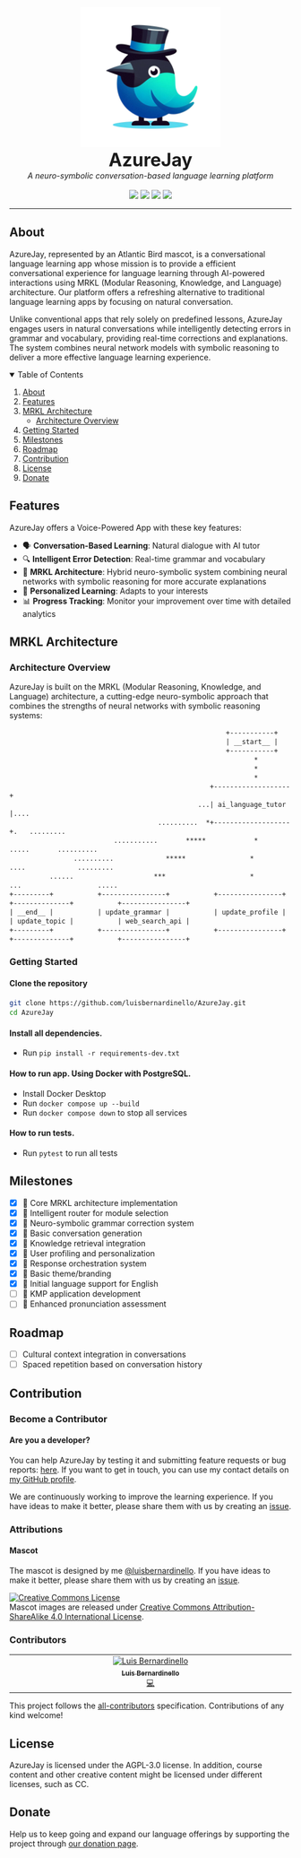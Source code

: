 <p align="center">
  <a href="#"><img src="assets/azurejay.png" height="250" /></a>
  <br/>
  <font size="6"><b>AzureJay</b></font>
  <br/>
  <em>A neuro-symbolic conversation-based language learning platform</em>
  <br/><br/>
  <a href="#"><img src="https://img.shields.io/badge/Try_now-azurejay.app-darkcyan" /></a>
  <a href="#"><img src="https://img.shields.io/badge/List_of_courses-azurejay.app/courses-darkcyan" /></a>
  <a href="#"><img src="https://img.shields.io/badge/Documentation-azurejay.app/docs-darkcyan" /></a>
  <a href="#"><img src="https://img.shields.io/badge/Roadmap-github.com-darkcyan" /></a>
</p>

<hr/>

## About

AzureJay, represented by an Atlantic Bird mascot, is a conversational language learning app whose mission is to provide a efficient conversational experience for language learning through AI-powered interactions using MRKL (Modular Reasoning, Knowledge, and Language) architecture. Our platform offers a refreshing alternative to traditional language learning apps by focusing on natural conversation.

Unlike conventional apps that rely solely on predefined lessons, AzureJay engages users in natural conversations while intelligently detecting errors in grammar and vocabulary, providing real-time corrections and explanations. The system combines neural network models with symbolic reasoning to deliver a more effective language learning experience.

<details open="open">
  <summary>Table of Contents</summary>
  <ol>
    <li>
      <a href="#about">About</a>
    </li>
    <li>
      <a href="#features">Features</a>
    </li>
    <li>
      <a href="#mrkl-architecture">MRKL Architecture</a>
      <ul>
        <li><a href="#architecture-overview">Architecture Overview</a></li>
      </ul>
    </li>
    <li>
      <a href="#getting-started">Getting Started</a></li>
    <li>
     <a href="#milestones">Milestones</a>
    </li>
    <li>
     <a href="#roadmap">Roadmap</a>
    </li>
    <li>
     <a href="#contribution">Contribution</a>
    </li>
    <li>
      <a href="#license">License</a>
    </li>
    <li>
      <a href="#donate">Donate</a>
    </li>
  </ol>
</details>

## Features

AzureJay offers a Voice-Powered App with these key features:

- 🗣️ **Conversation-Based Learning**: Natural dialogue with AI tutor
- 🔍 **Intelligent Error Detection**: Real-time grammar and vocabulary
- 🧠 **MRKL Architecture**: Hybrid neuro-symbolic system combining neural networks with symbolic reasoning for more accurate explanations
- 🎯 **Personalized Learning**: Adapts to your interests
- 📊 **Progress Tracking**: Monitor your improvement over time with detailed analytics

## MRKL Architecture

### Architecture Overview

AzureJay is built on the MRKL (Modular Reasoning, Knowledge, and Language) architecture, a cutting-edge neuro-symbolic approach that combines the strengths of neural networks with symbolic reasoning systems:

```
                                                      +-----------+
                                                      | __start__ |
                                                      +-----------+
                                                             *
                                                             *
                                                             *
                                                  +-------------------+
                                               ...| ai_language_tutor |....
                                     ..........  *+-------------------+.   .........
                          ...........       *****            *          .....       ..........
                ..........             *****                *                ....             .........
          ......                    ***                     *                    ...                   .....
+---------+           +----------------+           +----------------+           +--------------+           +----------------+
| __end__ |           | update_grammar |           | update_profile |           | update_topic |           | web_search_api |
+---------+           +----------------+           +----------------+           +--------------+           +----------------+

```

### Getting Started

#### Clone the repository

```bash
git clone https://github.com/luisbernardinello/AzureJay.git
cd AzureJay
```

#### Install all dependencies.

- Run `pip install -r requirements-dev.txt`

#### How to run app. Using Docker with PostgreSQL.

- Install Docker Desktop
- Run `docker compose up --build`
- Run `docker compose down` to stop all services

#### How to run tests.

- Run `pytest` to run all tests

## Milestones

- [x] 🏁 Core MRKL architecture implementation
- [x] 🏁 Intelligent router for module selection
- [x] 🏁 Neuro-symbolic grammar correction system
- [x] 🏁 Basic conversation generation
- [x] 🏁 Knowledge retrieval integration
- [x] 🏁 User profiling and personalization
- [x] 🏁 Response orchestration system
- [x] 🏁 Basic theme/branding
- [x] 🏁 Initial language support for English
- [ ] 🏁 KMP application development
- [ ] 🏁 Enhanced pronunciation assessment

## Roadmap

- [ ] Cultural context integration in conversations
- [ ] Spaced repetition based on conversation history

## Contribution

### Become a Contributor

#### Are you a developer?

You can help AzureJay by testing it and submitting feature requests or bug reports: [here](https://github.com/luisbernardinello/AzureJay/issues/new). If you want to get in touch, you can use my contact details on [my GitHub profile](https://github.com/luisbernardinello).

We are continuously working to improve the learning experience. If you have ideas to make it better, please share them with us by creating an [issue](https://github.com/luisbernardinello/AzureJay/issues/new).

### Attributions

#### Mascot

The mascot is designed by me [@luisbernardinello](https://github.com/luisbernardinello). If you have ideas to make it better, please share them with us by creating an [issue](https://github.com/luisbernardinello/AzureJay/issues/new).

<a rel="license" href="http://creativecommons.org/licenses/by-sa/4.0/"><img alt="Creative Commons License" style="border-width:0" src="https://i.creativecommons.org/l/by-sa/4.0/88x31.png" /></a><br />Mascot images are released under <a rel="license" href="http://creativecommons.org/licenses/by-sa/4.0/">Creative Commons Attribution-ShareAlike 4.0 International License</a>.

### Contributors

<!-- ALL-CONTRIBUTORS-LIST:START - Do not remove or modify this section -->
<!-- prettier-ignore-start -->
<!-- markdownlint-disable -->
<table>
  <tbody>
    <tr>
      <td align="center" valign="top" width="14.28%"><a href="https://github.com/luisbernardinello"><img src="https://avatars.githubusercontent.com/u/162613265?v=4" width="100px;" alt="Luis Bernardinello"/><br /><sub><b>Luis Bernardinello</b></sub></a><br /><a href="https://github.com/luisbernardinello/AzureJay/commits?author=luisbernardinello" title="Code">💻</a></td>
      <!--  other contributors-->
    </tr>
  </tbody>
</table>

<!-- markdownlint-restore -->
<!-- prettier-ignore-end -->

<!-- ALL-CONTRIBUTORS-LIST:END -->

This project follows the [all-contributors](https://github.com/all-contributors/all-contributors) specification. Contributions of any kind welcome!

## License

AzureJay is licensed under the AGPL-3.0 license. In addition, course content and other creative content might be licensed under different licenses, such as CC.

## Donate

Help us to keep going and expand our language offerings by supporting the project through [our donation page](https://azurejay.app/donate).
